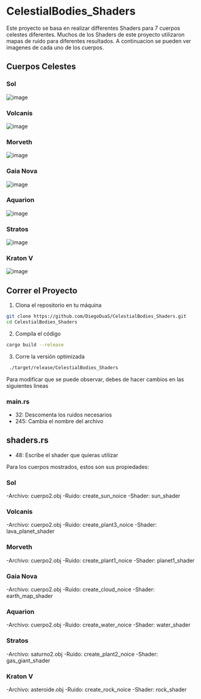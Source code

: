 # CelestialBodies_Shaders

Este proyecto se basa en realizar differentes Shaders para 7 cuerpos celestes diferentes. Muchos de los Shaders de este proyecto utilizaron mapas de ruido para diferentes resultados. A continuacion se pueden ver imagenes de cada uno de los cuerpos.

## Cuerpos Celestes

### Sol
![image](https://github.com/user-attachments/assets/6d569d0e-1773-483e-bee6-1970381f0e64)

### Volcanis
![image](https://github.com/user-attachments/assets/cab70bd9-7c82-4c7c-a574-928504807f7b)

### Morveth
![image](https://github.com/user-attachments/assets/5a48a534-8c88-44f6-b8eb-5def2a36ac86)

### Gaia Nova
![image](https://github.com/user-attachments/assets/1c08685e-eb2d-4301-a0b8-1262afe69efc)

### Aquarion
![image](https://github.com/user-attachments/assets/82f9e07c-05b8-407a-bb2b-89a5af983f16)

### Stratos
![image](https://github.com/user-attachments/assets/cb99323f-db96-4b48-8f98-5afcc27b504f)

### Kraton V
![image](https://github.com/user-attachments/assets/69796e9c-e7c1-4462-97fa-8dddb9845199)

## Correr el Proyecto 

1. Clona el repositorio en tu máquina
```bash
git clone https://github.com/DiegoDuaS/CelestialBodies_Shaders.git
cd CelestialBodies_Shaders
```

2. Compila el código
```bash
cargo build --release
```

3. Corre la versión optimizada
```bash
 ./target/release/CelestialBodies_Shaders
```

Para modificar que se puede observar, debes de hacer cambios en las siguientes lineas 

### main.rs
- 32: Descomenta los ruidos necesarios
- 245: Cambia el nombre del archivo

## shaders.rs
- 48: Escribe el shader que quieras utilizar 

Para los cuerpos mostrados, estos son sus propiedades:
### Sol
-Archivo: cuerpo2.obj
-Ruido: create_sun_noice
-Shader: sun_shader

### Volcanis
-Archivo: cuerpo2.obj
-Ruido: create_plant3_noice
-Shader: lava_planet_shader

### Morveth
-Archivo: cuerpo2.obj
-Ruido: create_plant1_noice
-Shader: planet1_shader

### Gaia Nova
-Archivo: cuerpo2.obj
-Ruido: create_cloud_noice
-Shader: earth_map_shader

### Aquarion
-Archivo: cuerpo2.obj
-Ruido: create_water_noice
-Shader: water_shader

### Stratos
-Archivo: saturno2.obj
-Ruido: create_plant2_noice
-Shader: gas_giant_shader

### Kraton V
-Archivo: asteroide.obj
-Ruido: create_rock_noice
-Shader:  rock_shader
